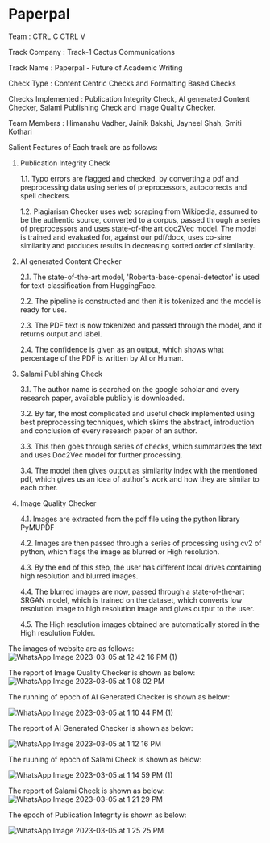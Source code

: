 # Paperpal

 Team              : CTRL C CTRL V
 
 Track Company     : Track-1 Cactus Communications
 
 Track Name        : Paperpal - Future of Academic Writing
 
 Check Type        : Content Centric Checks and Formatting Based Checks
 
 Checks Implemented : Publication Integrity Check, AI generated Content Checker, Salami Publishing Check and Image Quality Checker.
 
 Team Members      : Himanshu Vadher, Jainik Bakshi, Jayneel Shah, Smiti Kothari
 
 
 Salient Features of Each track are as follows:
 
 1. Publication Integrity Check
 
     1.1. Typo errors are flagged and checked, by converting a pdf and preprocessing data using series of  preprocessors, autocorrects and spell checkers.
     
     1.2. Plagiarism Checker uses web scraping from Wikipedia, assumed to be the authentic source, converted to a corpus, passed through a series of preprocessors and           uses state-of-the art doc2Vec model. The model is trained and evaluated for, against our pdf/docx, uses co-sine similarity and produces results in decreasing           sorted order of similarity.

2.  AI generated Content Checker

    2.1. The state-of-the-art model, 'Roberta-base-openai-detector' is used for text-classification from HuggingFace.
    
    2.2. The pipeline is constructed and then it is tokenized and the model is ready for use.
    
    2.3. The PDF text is now tokenized and passed through the model, and it returns output and label.
    
    2.4. The confidence is given as an output, which shows what percentage of the PDF is written by AI or Human.
    
    
3.  Salami Publishing Check
   
    3.1. The author name is searched on the google scholar and every research paper, available publicly is downloaded.
   
    3.2. By far, the most complicated and useful check implemented using best preprocessing techniques, which skims the abstract, introduction and conclusion of              every research paper of an author. 
   
    3.3. This then goes through series of checks, which summarizes the text and uses Doc2Vec model for further processing.
   
    3.4. The model then gives output as similarity index with the mentioned pdf, which gives us an idea of author's work and how they are similar to each other.
    

4. Image Quality Checker


   4.1. Images are extracted from the pdf file using the python library PyMUPDF
   
   4.2. Images are then passed through a series of processing using cv2 of python, which flags the image as blurred or High resolution.
   
   4.3. By the end of this step, the user has different local drives containing high resolution and blurred images.
   
   4.4. The blurred images are now, passed through a state-of-the-art SRGAN model, which is trained on the dataset, which converts low resolution image to high             resolution image and gives output to the user.
   
   4.5. The High resolution images obtained are automatically stored in the High resolution Folder.
 
 
 
 
 The images of website are as follows:
![WhatsApp Image 2023-03-05 at 12 42 16 PM (1)](https://user-images.githubusercontent.com/94166841/222947846-34aadba1-a882-4e5a-8324-ae65e1d51e20.jpeg)

The report of Image Quality Checker is shown as below:
![WhatsApp Image 2023-03-05 at 1 08 02 PM](https://user-images.githubusercontent.com/94166841/222948137-b4093e03-633b-4ce1-871b-9b3cb30fbb18.jpeg)

The running of epoch of AI Generated Checker is shown as below:

![WhatsApp Image 2023-03-05 at 1 10 44 PM (1)](https://user-images.githubusercontent.com/94166841/222948254-ab467644-20c7-4394-9922-ffb2786244c7.jpeg)

The report of AI Generated Checker is shown as below:

![WhatsApp Image 2023-03-05 at 1 12 16 PM](https://user-images.githubusercontent.com/94166841/222948362-341554fc-3f29-4b1c-a110-6c170722e3c6.jpeg)

The ruuning of epoch of Salami Check is shown as below:

![WhatsApp Image 2023-03-05 at 1 14 59 PM (1)](https://user-images.githubusercontent.com/94166841/222948437-6eb799b1-558c-49e0-a6a1-dcf27e92f1e8.jpeg)

The report of Salami Check is shown as below:
![WhatsApp Image 2023-03-05 at 1 21 29 PM](https://user-images.githubusercontent.com/94166841/222948618-9a153d9c-68ec-41bf-82f9-ca1b3e076908.jpeg)

The epoch of Publication Integrity is shown as below:

![WhatsApp Image 2023-03-05 at 1 25 25 PM](https://user-images.githubusercontent.com/94166841/222948795-35455579-1305-4fd8-8b6b-94d900659bd8.jpeg)
